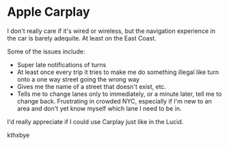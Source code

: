 # Apple Carplay

I don't really care if it's wired or wireless, but the navigation experience in the car is barely adequite. At least on the East Coast. 

Some of the issues include: 
* Super late notifications of turns
* At least once every trip it tries to make me do something illegal like turn onto a one way street going the wrong way 
* Gives me the name of a street that doesn't exist, etc.
* Tells me to change lanes only to immediately, or a minute later, tell me to change back. Frustrating in crowded NYC, especially if I'm new to an area and don't yet know myself which lane I need to be in.

I'd really appreciate if I could use Carplay just like in the Lucid.

kthxbye
